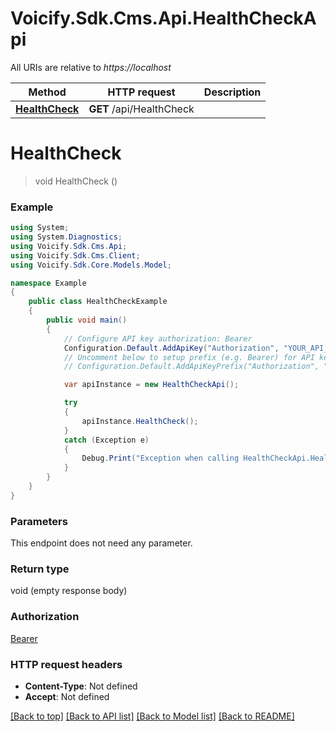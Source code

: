 # Voicify.Sdk.Cms.Api.HealthCheckApi

All URIs are relative to *https://localhost*

Method | HTTP request | Description
------------- | ------------- | -------------
[**HealthCheck**](HealthCheckApi.md#healthcheck) | **GET** /api/HealthCheck | 


<a name="healthcheck"></a>
# **HealthCheck**
> void HealthCheck ()



### Example
```csharp
using System;
using System.Diagnostics;
using Voicify.Sdk.Cms.Api;
using Voicify.Sdk.Cms.Client;
using Voicify.Sdk.Core.Models.Model;

namespace Example
{
    public class HealthCheckExample
    {
        public void main()
        {
            // Configure API key authorization: Bearer
            Configuration.Default.AddApiKey("Authorization", "YOUR_API_KEY");
            // Uncomment below to setup prefix (e.g. Bearer) for API key, if needed
            // Configuration.Default.AddApiKeyPrefix("Authorization", "Bearer");

            var apiInstance = new HealthCheckApi();

            try
            {
                apiInstance.HealthCheck();
            }
            catch (Exception e)
            {
                Debug.Print("Exception when calling HealthCheckApi.HealthCheck: " + e.Message );
            }
        }
    }
}
```

### Parameters
This endpoint does not need any parameter.

### Return type

void (empty response body)

### Authorization

[Bearer](../README.md#Bearer)

### HTTP request headers

 - **Content-Type**: Not defined
 - **Accept**: Not defined

[[Back to top]](#) [[Back to API list]](../README.md#documentation-for-api-endpoints) [[Back to Model list]](../README.md#documentation-for-models) [[Back to README]](../README.md)

